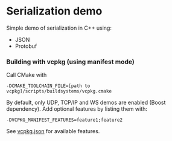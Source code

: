 # Serialization demo

Simple demo of serialization in C++ using:

* JSON
* Protobuf

### Building with vcpkg (using manifest mode)

Call CMake with
```
-DCMAKE_TOOLCHAIN_FILE=[path to vcpkg]/scripts/buildsystems/vcpkg.cmake
```

By default, only UDP, TCP/IP and WS demos are enabled (Boost dependency).
Add optional features by listing them with:
```
-DVCPKG_MANIFEST_FEATURES=feature1;feature2
```
See [vcpkg.json](vcpkg.json) for available features.